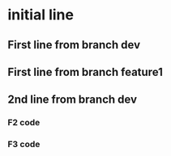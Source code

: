 # initial line
## First line from branch dev
## First line from branch feature1
## 2nd line from branch dev
### F2 code
### F3 code
